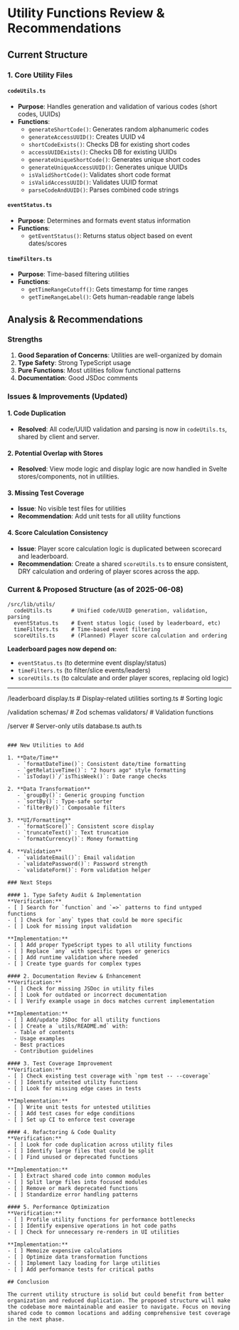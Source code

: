 # Utility Functions Review & Recommendations

## Current Structure

### 1. Core Utility Files

#### `codeUtils.ts`
- **Purpose**: Handles generation and validation of various codes (short codes, UUIDs)
- **Functions**:
  - `generateShortCode()`: Generates random alphanumeric codes
  - `generateAccessUUID()`: Creates UUID v4
  - `shortCodeExists()`: Checks DB for existing short codes
  - `accessUUIDExists()`: Checks DB for existing UUIDs
  - `generateUniqueShortCode()`: Generates unique short codes
  - `generateUniqueAccessUUID()`: Generates unique UUIDs
  - `isValidShortCode()`: Validates short code format
  - `isValidAccessUUID()`: Validates UUID format
  - `parseCodeAndUUID()`: Parses combined code strings

#### `eventStatus.ts`
- **Purpose**: Determines and formats event status information
- **Functions**:
  - `getEventStatus()`: Returns status object based on event dates/scores


#### `timeFilters.ts`
- **Purpose**: Time-based filtering utilities
- **Functions**:
  - `getTimeRangeCutoff()`: Gets timestamp for time ranges
  - `getTimeRangeLabel()`: Gets human-readable range labels


## Analysis & Recommendations

### Strengths
1. **Good Separation of Concerns**: Utilities are well-organized by domain
2. **Type Safety**: Strong TypeScript usage
3. **Pure Functions**: Most utilities follow functional patterns
4. **Documentation**: Good JSDoc comments

### Issues & Improvements (Updated)

#### 1. Code Duplication
- **Resolved**: All code/UUID validation and parsing is now in `codeUtils.ts`, shared by client and server.

#### 2. Potential Overlap with Stores
- **Resolved**: View mode logic and display logic are now handled in Svelte stores/components, not in utilities.

#### 3. Missing Test Coverage
- **Issue**: No visible test files for utilities
- **Recommendation**: Add unit tests for all utility functions

#### 4. Score Calculation Consistency
- **Issue**: Player score calculation logic is duplicated between scorecard and leaderboard.
- **Recommendation**: Create a shared `scoreUtils.ts` to ensure consistent, DRY calculation and ordering of player scores across the app.

### Current & Proposed Structure (as of 2025-06-08)

```
/src/lib/utils/
  codeUtils.ts      # Unified code/UUID generation, validation, parsing
  eventStatus.ts    # Event status logic (used by leaderboard, etc)
  timeFilters.ts    # Time-based event filtering
  scoreUtils.ts     # (Planned) Player score calculation and ordering
```

**Leaderboard pages now depend on:**
- `eventStatus.ts` (to determine event display/status)
- `timeFilters.ts` (to filter/slice events/leaders)
- `scoreUtils.ts` (to calculate and order player scores, replacing old logic)

---
    
  /leaderboard
    display.ts       # Display-related utilities
    sorting.ts       # Sorting logic
    
  /validation
    schemas/        # Zod schemas
    validators/     # Validation functions
    
  /server         # Server-only utils
    database.ts
    auth.ts
```

### New Utilities to Add

1. **Date/Time**
   - `formatDateTime()`: Consistent date/time formatting
   - `getRelativeTime()`: "2 hours ago" style formatting
   - `isToday()`/`isThisWeek()`: Date range checks

2. **Data Transformation**
   - `groupBy()`: Generic grouping function
   - `sortBy()`: Type-safe sorter
   - `filterBy()`: Composable filters

3. **UI/Formatting**
   - `formatScore()`: Consistent score display
   - `truncateText()`: Text truncation
   - `formatCurrency()`: Money formatting

4. **Validation**
   - `validateEmail()`: Email validation
   - `validatePassword()`: Password strength
   - `validateForm()`: Form validation helper

### Next Steps

#### 1. Type Safety Audit & Implementation
**Verification:**
- [ ] Search for `function` and `=>` patterns to find untyped functions
- [ ] Check for `any` types that could be more specific
- [ ] Look for missing input validation

**Implementation:**
- [ ] Add proper TypeScript types to all utility functions
- [ ] Replace `any` with specific types or generics
- [ ] Add runtime validation where needed
- [ ] Create type guards for complex types

#### 2. Documentation Review & Enhancement
**Verification:**
- [ ] Check for missing JSDoc in utility files
- [ ] Look for outdated or incorrect documentation
- [ ] Verify example usage in docs matches current implementation

**Implementation:**
- [ ] Add/update JSDoc for all utility functions
- [ ] Create a `utils/README.md` with:
  - Table of contents
  - Usage examples
  - Best practices
  - Contribution guidelines

#### 3. Test Coverage Improvement
**Verification:**
- [ ] Check existing test coverage with `npm test -- --coverage`
- [ ] Identify untested utility functions
- [ ] Look for missing edge cases in tests

**Implementation:**
- [ ] Write unit tests for untested utilities
- [ ] Add test cases for edge conditions
- [ ] Set up CI to enforce test coverage

#### 4. Refactoring & Code Quality
**Verification:**
- [ ] Look for code duplication across utility files
- [ ] Identify large files that could be split
- [ ] Find unused or deprecated functions

**Implementation:**
- [ ] Extract shared code into common modules
- [ ] Split large files into focused modules
- [ ] Remove or mark deprecated functions
- [ ] Standardize error handling patterns

#### 5. Performance Optimization
**Verification:**
- [ ] Profile utility functions for performance bottlenecks
- [ ] Identify expensive operations in hot code paths
- [ ] Check for unnecessary re-renders in UI utilities

**Implementation:**
- [ ] Memoize expensive calculations
- [ ] Optimize data transformation functions
- [ ] Implement lazy loading for large utilities
- [ ] Add performance tests for critical paths

## Conclusion

The current utility structure is solid but could benefit from better organization and reduced duplication. The proposed structure will make the codebase more maintainable and easier to navigate. Focus on moving shared code to common locations and adding comprehensive test coverage in the next phase.
